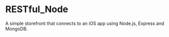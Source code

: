 RESTful_Node
============

A simple storefront that connects to an iOS app using Node.js, Express and MongoDB.
